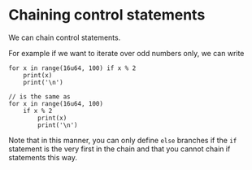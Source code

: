 # Chaining control statements
We can chain control statements.

For example if we want to iterate over odd numbers only, we can write
```
for x in range(16u64, 100) if x % 2
	print(x)
	print('\n')

// is the same as
for x in range(16u64, 100)
	if x % 2
		print(x)
		print('\n')
```

Note that in this manner, you can only define `else` branches if the `if` statement is the very first in the chain
and that you cannot chain if statements this way.